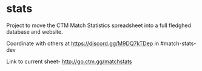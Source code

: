 # stats

Project to move the CTM Match Statistics spreadsheet into a full fledghed database and website.

Coordinate with others at https://discord.gg/M9DQ7kTDep in #match-stats-dev

Link to current sheet- http://go.ctm.gg/matchstats

